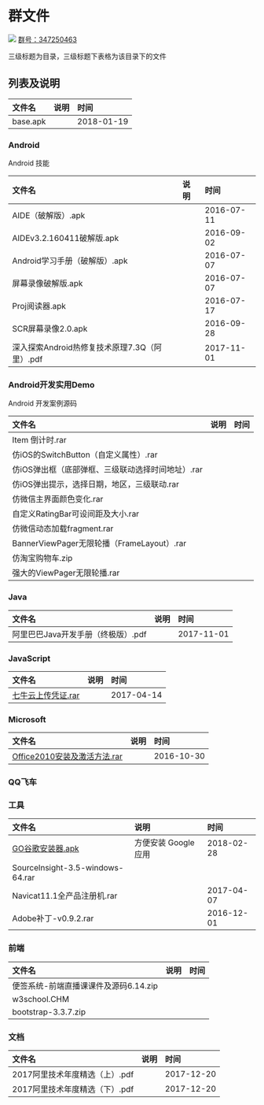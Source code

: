 # 群文件
![][icon-fire] [群号：347250463](https://jq.qq.com/?_wv=1027&k=5qGM9vl)

三级标题为目录，三级标题下表格为该目录下的文件

## 列表及说明

| 文件名 | 说明 | 时间 |
| :--- | :--- | :--- |
| base.apk |  | 2018-01-19

### Android
Android 技能

| 文件名 | 说明 | 时间 |
| :--- | :--- | :--- |
| AIDE（破解版）.apk |  | 2016-07-11
| AIDEv3.2.160411破解版.apk |  | 2016-09-02
| Android学习手册（破解版）.apk |  | 2016-07-07
| 屏幕录像破解版.apk |  | 2016-07-07
| Proj阅读器.apk |  | 2016-07-17
| SCR屏幕录像2.0.apk |  | 2016-09-28
| 深入探索Android热修复技术原理7.3Q（阿里）.pdf |  | 2017-11-01

### Android开发实用Demo
Android 开发案例源码

| 文件名 | 说明 | 时间 |
| :--- | :--- | :--- |
| Item 倒计时.rar |  |
| 仿iOS的SwitchButton（自定义属性）.rar |  |
 | 仿iOS弹出框（底部弹框、三级联动选择时间地址）.rar |  |
| 仿iOS弹出提示，选择日期，地区，三级联动.rar |  |
| 仿微信主界面颜色变化.rar |  |
| 自定义RatingBar可设间距及大小.rar |  |
| 仿微信动态加载fragment.rar |  |
| BannerViewPager无限轮播（FrameLayout）.rar |  |
| 仿淘宝购物车.zip |  |
| 强大的ViewPager无限轮播.rar |  |

### Java

| 文件名 | 说明 | 时间 |
| :--- | :--- | :--- |
| 阿里巴巴Java开发手册（终极版）.pdf |  | 2017-11-01

### JavaScript

| 文件名 | 说明 | 时间 |
| :--- | :--- | :--- |
| [七牛云上传凭证.rar](https://honye.coding.me/Demoes/qiniu/) |  | 2017-04-14

### Microsoft

| 文件名 | 说明 | 时间 |
| :--- | :--- | :--- |
| [Office2010安装及激活方法.rar](http://blog.sina.com.cn/s/blog_e2f743770102wung.html) |  | 2016-10-30

### QQ飞车

### 工具

| 文件名 | 说明 | 时间 |
| :--- | :--- | :--- |
| [GO谷歌安装器.apk](http://www.goplaycn.com) | 方便安装 Google 应用 | 2018-02-28
| Sourcelnsight-3.5-windows-64.rar |  |
| Navicat11.1全产品注册机.rar |  | 2017-04-07
| Adobe补丁-v0.9.2.rar |  | 2016-12-01

### 前端

| 文件名 | 说明 | 时间 |
| :--- | :--- | :--- |
| 便签系统-前端直播课课件及源码6.14.zip |  |
| w3school.CHM |  |
| bootstrap-3.3.7.zip |  |

### 文档

| 文件名 | 说明 | 时间 |
| :--- | :--- | :--- |
| 2017阿里技术年度精选（上）.pdf |  | 2017-12-20
| 2017阿里技术年度精选（下）.pdf |  | 2017-12-20

[icon-fire]: https://camo.githubusercontent.com/41b3d574ae1e6e0116df8a469a44dd16e65167fc/68747470733a2f2f6a617977636a6c6f76652e6769746875622e696f2f73622f69636f2f6d696e2d686f742e737667
